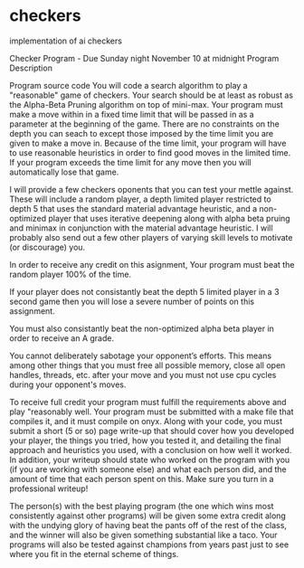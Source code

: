 # checkers
implementation of ai checkers


Checker Program - Due Sunday night November 10 at midnight
Program Description

Program source code
You will code a search algorithm to play a "reasonable" game of checkers. Your search should be at least as robust as the Alpha-Beta Pruning algorithm on top of mini-max. Your program must make a move within in a fixed time limit that will be passed in as a parameter at the beginning of the game. There are no constraints on the depth you can seach to except those imposed by the time limit you are given to make a move in. Because of the time limit, your program will have to use reasonable heuristics in order to find good moves in the limited time.  If your program exceeds the time limit for any move then you will automatically lose that game.

I will provide a few checkers oponents that you can test your mettle against. These will include a random player, a depth limited player restricted to depth 5 that uses the standard material advantage heuristic, and a non-optimized player that uses iterative deepening along with alpha beta pruing and minimax in conjunction with the material advantage heuristic. I will probably also send out a few other players of varying skill levels to motivate (or discourage) you.

In order to receive any credit on this asignment, Your program must beat the random player 100% of the time.

If your player does not consistantly beat the depth 5 limited player in a 3 second game then you will lose a severe number of points on this assignment.

You must also consistantly beat the non-optimized alpha beta player in order to receive an A grade.

You cannot deliberately sabotage your opponent’s efforts.  This means among other things that you must free all possible memory, close all open handles, threads, etc. after your move and you must not use cpu cycles during your opponent's moves.

To receive full credit your program must fulfill the requirements above and play "reasonably well. Your program must be submitted with a make file that compiles it, and it must compile on onyx.  Along with your code, you must submit a short (5 or so) page write-up that should cover how you developed your player, the things you tried, how you tested it, and detailing the final approach and heuristics you used, with a conclusion on how well it worked. In addition, your writeup should state who worked on the program with you (if you are working with someone else) and what each person did, and the amount of time that each person spent on this. Make sure you turn in a professional writeup!

The person(s) with the best playing program (the one which wins most consistently against other programs) will be given some extra credit along with the undying glory of having beat the pants off of the rest of the class, and the winner will also be given something substantial like a taco. Your programs will also be tested against champions from years past just to see where you fit in the eternal scheme of things.  



